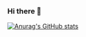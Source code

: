 ### Hi there 👋

[![Anurag's GitHub stats](https://github-readme-stats.vercel.app/api??username=anuraghazra&show_icons=true&theme=chartreuse-dark)](https://github.com/anuraghazra/github-readme-stats)
